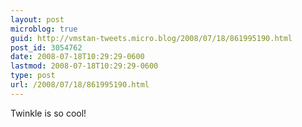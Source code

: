 ```yaml
---
layout: post
microblog: true
guid: http://vmstan-tweets.micro.blog/2008/07/18/861995190.html
post_id: 3054762
date: 2008-07-18T10:29:29-0600
lastmod: 2008-07-18T10:29:29-0600
type: post
url: /2008/07/18/861995190.html
---
```

Twinkle is so cool!
